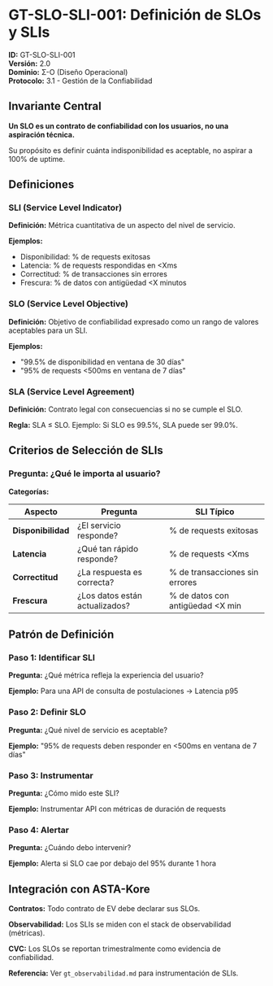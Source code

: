 # GT-SLO-SLI-001: Definición de SLOs y SLIs

**ID:** GT-SLO-SLI-001  
**Versión:** 2.0  
**Dominio:** Σ-O (Diseño Operacional)  
**Protocolo:** 3.1 - Gestión de la Confiabilidad

## Invariante Central

**Un SLO es un contrato de confiabilidad con los usuarios, no una aspiración técnica.**

Su propósito es definir cuánta indisponibilidad es aceptable, no aspirar a 100% de uptime.

## Definiciones

### SLI (Service Level Indicator)

**Definición:** Métrica cuantitativa de un aspecto del nivel de servicio.

**Ejemplos:**

- Disponibilidad: % de requests exitosas
- Latencia: % de requests respondidas en <Xms
- Correctitud: % de transacciones sin errores
- Frescura: % de datos con antigüedad <X minutos

### SLO (Service Level Objective)

**Definición:** Objetivo de confiabilidad expresado como un rango de valores aceptables para un SLI.

**Ejemplos:**

- "99.5% de disponibilidad en ventana de 30 días"
- "95% de requests <500ms en ventana de 7 días"

### SLA (Service Level Agreement)

**Definición:** Contrato legal con consecuencias si no se cumple el SLO.

**Regla:** SLA ≤ SLO. Ejemplo: Si SLO es 99.5%, SLA puede ser 99.0%.

## Criterios de Selección de SLIs

### Pregunta: ¿Qué le importa al usuario?

**Categorías:**

| Aspecto | Pregunta | SLI Típico |
|---------|----------|------------|
| **Disponibilidad** | ¿El servicio responde? | % de requests exitosas |
| **Latencia** | ¿Qué tan rápido responde? | % de requests <Xms |
| **Correctitud** | ¿La respuesta es correcta? | % de transacciones sin errores |
| **Frescura** | ¿Los datos están actualizados? | % de datos con antigüedad <X min |

## Patrón de Definición

### Paso 1: Identificar SLI

**Pregunta:** ¿Qué métrica refleja la experiencia del usuario?

**Ejemplo:** Para una API de consulta de postulaciones → Latencia p95

### Paso 2: Definir SLO

**Pregunta:** ¿Qué nivel de servicio es aceptable?

**Ejemplo:** "95% de requests deben responder en <500ms en ventana de 7 días"

### Paso 3: Instrumentar

**Pregunta:** ¿Cómo mido este SLI?

**Ejemplo:** Instrumentar API con métricas de duración de requests

### Paso 4: Alertar

**Pregunta:** ¿Cuándo debo intervenir?

**Ejemplo:** Alerta si SLO cae por debajo del 95% durante 1 hora

## Integración con ASTA-Kore

**Contratos:** Todo contrato de EV debe declarar sus SLOs.

**Observabilidad:** Los SLIs se miden con el stack de observabilidad (métricas).

**CVC:** Los SLOs se reportan trimestralmente como evidencia de confiabilidad.

**Referencia:** Ver `gt_observabilidad.md` para instrumentación de SLIs.
